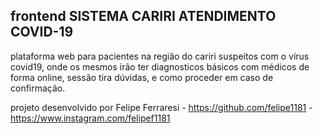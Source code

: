  
## frontend SISTEMA CARIRI ATENDIMENTO COVID-19

plataforma web para pacientes na região do cariri suspeitos com o vírus covid19, onde os mesmos irão ter diagnosticos básicos com médicos de forma online, sessão tira dúvidas, e como proceder em caso de confirmação.

projeto desenvolvido por Felipe Ferraresi - https://github.com/felipe1181 - https://www.instagram.com/felipef1181

